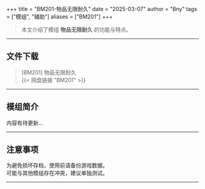 +++
title = "BM201-物品无限耐久"
date = "2025-03-07"
author = "Bny"
tags = ["模组", "辅助"]
aliases = ["BM201"]
+++

> 本文介绍了模组 **物品无限耐久** 的功能与特点。

---

## 文件下载

> [BM201] 物品无限耐久  
{{< 网盘链接 "BM201" >}}  

---

## 模组简介

>  
内容有待更新...  

---

## 注意事项

>  
为避免损坏存档，使用前请备份游戏数据。  
可能与其他模组存在冲突，建议单独测试。  

---

